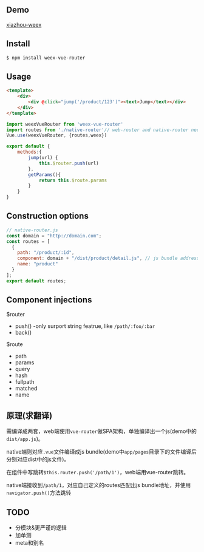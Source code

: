 ## Demo ##
[xiazhou-weex](https://github.com/dongnaebi/xiazhou-weex)

## Install ##
```bash
$ npm install weex-vue-router
```
## Usage ##
```html
<template>
    <div>
        <div @click="jump('/product/123')"><text>Jump</text></div>
    </div>
</template>
```

```javascript
import weexVueRouter from 'weex-vue-router'
import routes from './native-router'// web-router and native-router need to be defined separately.
Vue.use(weexVueRouter, {routes,weex})

export default {
    methods:{
        jump(url) {
            this.$router.push(url)
        },
        getParams(){
            return this.$route.params
        }
    }
}
```
## Construction options ##
```javascript
// native-router.js
const domain = "http://domain.com";
const routes = [
  {
    path: "/product/:id",
    component: domain + "/dist/product/detail.js", // js bundle address，must end with '.js'
    name: "product"
  }
];
export default routes;
```
## Component injections ##
$router
- push() -only surport string featrue, like `/path/:foo/:bar`
- back()

$route
- path
- params
- query
- hash
- fullpath
- matched
- name

## 原理(求翻译) ##
需编译成两套，web端使用`vue-router`做SPA架构，单独编译出一个js(demo中的`dist/app.js`)。

native端则对应`.vue`文件编译成js bundle(demo中`app/pages`目录下的文件编译后分别对应dist中的js文件)。

在组件中写跳转`$this.router.push('/path/1')`，web端用vue-router跳转。

native端接收到`/path/1`，对应自己定义的routes匹配出js bundle地址，并使用`navigator.push()`方法跳转

## TODO ##
- 分模块&更严谨的逻辑
- 加单测
- meta和别名
